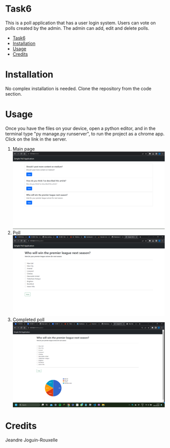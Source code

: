# Task6
This is a poll application that has a user login system. Users can vote on polls created by the admin. The admin can add, edit and delete polls.

- [Task6](#task6)
- [Installation](#installation)
- [Usage](#usage)
- [Credits](#credits)
  
# Installation
No complex installation is needed. Clone the repository from the code section.

# Usage
Once you have the files on your device, open a python editor, and in the terminal type "py manage.py runserver", to run the project as a chrome app. Click on the link in the server.
1. Main page
   ![Screenshot of the main page of the poll application. It displays the different polls available to the user to choose from. Top left 'Poll Appplication' is used as a back button to the main page.](https://github.com/XxPottexX/Task6/blob/master/Screenshot%20Main%20page.png "Main page")
2. Poll
   ![Screenshot of one of the polls with multiple choices. The user can only choose one and then vote.](https://github.com/XxPottexX/Task6/blob/master/Screenshot%20Poll%20example.png "Poll example")
3. Completed poll
   ![Screenshot of when the user has chosen his option and voted. A pie graph of the votes so far will appear beneath the vote choices.](https://github.com/XxPottexX/Task6/blob/master/Screenshot%20Voted.png "Pie chart")

# Credits
 Jeandre Joguin-Rouxelle


